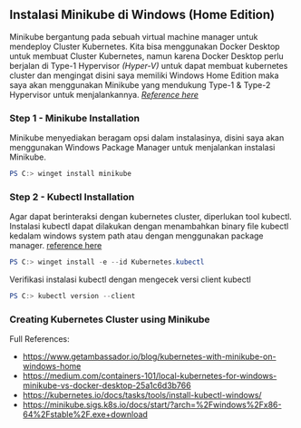 ## Instalasi Minikube di Windows (Home Edition)

Minikube bergantung pada sebuah virtual machine manager untuk mendeploy Cluster Kubernetes. Kita bisa menggunakan Docker Desktop untuk membuat Cluster Kubernetes, namun karena Docker Desktop perlu berjalan di Type-1 Hypervisor *(Hyper-V)* untuk dapat membuat kubernetes cluster dan mengingat disini saya memiliki Windows Home Edition maka saya akan menggunakan Minikube yang mendukung Type-1 & Type-2 Hypervisor untuk menjalankannya. [*Reference here*](https://medium.com/containers-101/local-kubernetes-for-windows-minikube-vs-docker-desktop-25a1c6d3b766#:~:text=Windows%20considerations)

### Step 1 - Minikube Installation

Minikube menyediakan beragam opsi dalam instalasinya, disini saya akan menggunakan Windows Package Manager untuk menjalankan instalasi Minikube.

```powershell
PS C:> winget install minikube
```

### Step 2 - Kubectl Installation

Agar dapat berinteraksi dengan kubernetes cluster, diperlukan tool kubectl. Instalasi kubectl dapat dilakukan dengan menambahkan binary file kubectl kedalam windows system path atau dengan menggunakan package manager. [reference here](https://kubernetes.io/docs/tasks/tools/install-kubectl-windows/)

```powershell
PS C:> winget install -e --id Kubernetes.kubectl
```

 Verifikasi instalasi kubectl dengan mengecek versi client kubectl

```powershell
PS C:> kubectl version --client
```

### Creating Kubernetes Cluster using Minikube



Full References:

- https://www.getambassador.io/blog/kubernetes-with-minikube-on-windows-home
- https://medium.com/containers-101/local-kubernetes-for-windows-minikube-vs-docker-desktop-25a1c6d3b766
- https://kubernetes.io/docs/tasks/tools/install-kubectl-windows/
- https://minikube.sigs.k8s.io/docs/start/?arch=%2Fwindows%2Fx86-64%2Fstable%2F.exe+download

